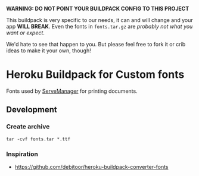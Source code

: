 __WARNING: DO NOT POINT YOUR BUILDPACK CONFIG TO THIS PROJECT__

This buildpack is very specific to our needs, it can and will change and your app __WILL BREAK__.
Even the fonts in `fonts.tar.gz` are *probably not what you want or expect*.

We'd hate to see that happen to you. But please feel free to fork it or crib ideas to make it your own, though!

# Heroku Buildpack for Custom fonts

Fonts used by [ServeManager](https://www.servemanager.com) for printing documents.

## Development

### Create archive
```
tar -cvf fonts.tar *.ttf
```

### Inspiration
* https://github.com/debitoor/heroku-buildpack-converter-fonts
